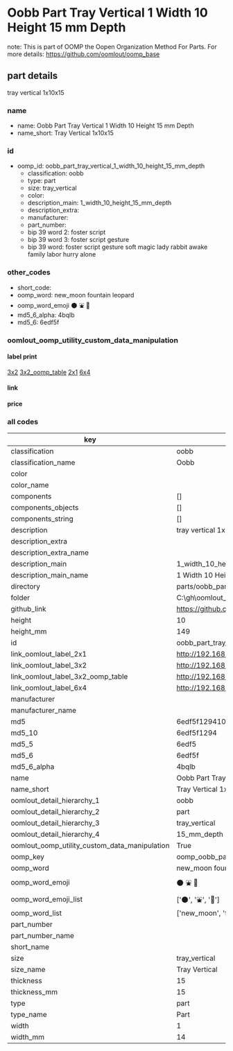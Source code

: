 # Oobb Part Tray Vertical 1 Width 10 Height 15 mm Depth  

note: This is part of OOMP the Oopen Organization Method For Parts. For more details: https://github.com/oomlout/oomp_base

##  part details
  



tray vertical 1x10x15



### name
* name: Oobb Part Tray Vertical 1 Width 10 Height 15 mm Depth
* name_short: Tray Vertical 1x10x15 
### id
* oomp_id: oobb_part_tray_vertical_1_width_10_height_15_mm_depth
  * classification: oobb
  * type: part
  * size: tray_vertical
  * color: 
  * description_main: 1_width_10_height_15_mm_depth
  * description_extra: 
  * manufacturer: 
  * part_number: 
  * bip 39 word 2: foster script
  * bip 39 word 3: foster script gesture
  * bip 39 word: foster script gesture soft magic lady rabbit awake family labor hurry alone

### other_codes
* short_code: 
* oomp_word: new_moon fountain leopard
* oomp_word_emoji :new_moon: :fountain: :leopard:
* md5_6_alpha: 4bqlb
* md5_6: 6edf5f






### oomlout_oomp_utility_custom_data_manipulation
#### label print
[3x2](http://192.168.1.245:1112/?label=oomp%204bqlb)
[3x2_oomp_table](http://192.168.1.108:1112/?label=oomp%204bqlb)
[2x1](http://192.168.1.242:1112/?label=oomp%204bqlb)
[6x4](http://192.168.1.55:1112/?label=oomp%204bqlb)    

#### link

                              

#### price







### all codes 
| key | value |  
| --- | --- |  
| classification | oobb |  
| classification_name | Oobb |  
| color |  |  
| color_name |  |  
| components | [] |  
| components_objects | [] |  
| components_string | [] |  
| description | tray vertical 1x10x15 |  
| description_extra |  |  
| description_extra_name |  |  
| description_main | 1_width_10_height_15_mm_depth |  
| description_main_name | 1 Width 10 Height 15 mm Depth |  
| directory | parts/oobb_part_tray_vertical_1_width_10_height_15_mm_depth |  
| folder | C:\gh\oomlout_oobb_version_4_generated_parts\parts\oobb_part_tray_vertical_1_width_10_height_15_mm_depth |  
| github_link | https://github.com/oomlout/oomlout_oomp_part_src/tree/main/parts/oobb_part_tray_vertical_1_width_10_height_15_mm_depth |  
| height | 10 |  
| height_mm | 149 |  
| id | oobb_part_tray_vertical_1_width_10_height_15_mm_depth |  
| link_oomlout_label_2x1 | http://192.168.1.242:1112/?label=oomp%204bqlb |  
| link_oomlout_label_3x2 | http://192.168.1.245:1112/?label=oomp%204bqlb |  
| link_oomlout_label_3x2_oomp_table | http://192.168.1.108:1112/?label=oomp%204bqlb |  
| link_oomlout_label_6x4 | http://192.168.1.55:1112/?label=oomp%204bqlb |  
| manufacturer |  |  
| manufacturer_name |  |  
| md5 | 6edf5f1294103605f242ece4c2f06ae0 |  
| md5_10 | 6edf5f1294 |  
| md5_5 | 6edf5 |  
| md5_6 | 6edf5f |  
| md5_6_alpha | 4bqlb |  
| name | Oobb Part Tray Vertical 1 Width 10 Height 15 mm Depth |  
| name_short | Tray Vertical 1x10x15  |  
| oomlout_detail_hierarchy_1 | oobb |  
| oomlout_detail_hierarchy_2 | part |  
| oomlout_detail_hierarchy_3 | tray_vertical |  
| oomlout_detail_hierarchy_4 | 15_mm_depth |  
| oomlout_oomp_utility_custom_data_manipulation | True |  
| oomp_key | oomp_oobb_part_tray_vertical_1_width_10_height_15_mm_depth |  
| oomp_word | new_moon fountain leopard |  
| oomp_word_emoji | :new_moon: :fountain: :leopard: |  
| oomp_word_emoji_list | [':new_moon:', ':fountain:', ':leopard:'] |  
| oomp_word_list | ['new_moon', 'fountain', 'leopard'] |  
| part_number |  |  
| part_number_name |  |  
| short_name |  |  
| size | tray_vertical |  
| size_name | Tray Vertical |  
| thickness | 15 |  
| thickness_mm | 15 |  
| type | part |  
| type_name | Part |  
| width | 1 |  
| width_mm | 14 |  
